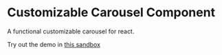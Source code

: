 # Customizable Carousel Component
A functional customizable carousel for react.

Try out the demo in [this sandbox](https://codesandbox.io/p/devbox/custom-carousel-component-demo-7pyx7f?layout=%257B%2522sidebarPanel%2522%253A%2522EXPLORER%2522%252C%2522rootPanelGroup%2522%253A%257B%2522direction%2522%253A%2522horizontal%2522%252C%2522contentType%2522%253A%2522UNKNOWN%2522%252C%2522type%2522%253A%2522PANEL_GROUP%2522%252C%2522id%2522%253A%2522ROOT_LAYOUT%2522%252C%2522panels%2522%253A%255B%257B%2522type%2522%253A%2522PANEL_GROUP%2522%252C%2522contentType%2522%253A%2522UNKNOWN%2522%252C%2522direction%2522%253A%2522vertical%2522%252C%2522id%2522%253A%2522clpf6o8l100093b6i5f2qrwur%2522%252C%2522sizes%2522%253A%255B70%252C30%255D%252C%2522panels%2522%253A%255B%257B%2522type%2522%253A%2522PANEL_GROUP%2522%252C%2522contentType%2522%253A%2522EDITOR%2522%252C%2522direction%2522%253A%2522horizontal%2522%252C%2522id%2522%253A%2522EDITOR%2522%252C%2522panels%2522%253A%255B%257B%2522type%2522%253A%2522PANEL%2522%252C%2522contentType%2522%253A%2522EDITOR%2522%252C%2522id%2522%253A%2522clpf6o8l100033b6i89wnx8xz%2522%257D%255D%257D%252C%257B%2522type%2522%253A%2522PANEL_GROUP%2522%252C%2522contentType%2522%253A%2522SHELLS%2522%252C%2522direction%2522%253A%2522horizontal%2522%252C%2522id%2522%253A%2522SHELLS%2522%252C%2522panels%2522%253A%255B%257B%2522type%2522%253A%2522PANEL%2522%252C%2522contentType%2522%253A%2522SHELLS%2522%252C%2522id%2522%253A%2522clpf6o8l100063b6imptzmz26%2522%257D%255D%252C%2522sizes%2522%253A%255B100%255D%257D%255D%257D%252C%257B%2522type%2522%253A%2522PANEL_GROUP%2522%252C%2522contentType%2522%253A%2522DEVTOOLS%2522%252C%2522direction%2522%253A%2522vertical%2522%252C%2522id%2522%253A%2522DEVTOOLS%2522%252C%2522panels%2522%253A%255B%257B%2522type%2522%253A%2522PANEL%2522%252C%2522contentType%2522%253A%2522DEVTOOLS%2522%252C%2522id%2522%253A%2522clpf6o8l100083b6ihu70gi3e%2522%257D%255D%252C%2522sizes%2522%253A%255B100%255D%257D%255D%252C%2522sizes%2522%253A%255B50%252C50%255D%257D%252C%2522tabbedPanels%2522%253A%257B%2522clpf6o8l100033b6i89wnx8xz%2522%253A%257B%2522tabs%2522%253A%255B%257B%2522id%2522%253A%2522clpf6o8l100023b6icgxjnifk%2522%252C%2522mode%2522%253A%2522permanent%2522%252C%2522type%2522%253A%2522FILE%2522%252C%2522filepath%2522%253A%2522%252Fsrc%252Findex.js%2522%252C%2522state%2522%253A%2522IDLE%2522%257D%255D%252C%2522id%2522%253A%2522clpf6o8l100033b6i89wnx8xz%2522%252C%2522activeTabId%2522%253A%2522clpf6o8l100023b6icgxjnifk%2522%257D%252C%2522clpf6o8l100083b6ihu70gi3e%2522%253A%257B%2522tabs%2522%253A%255B%257B%2522id%2522%253A%2522clpf6o8l100073b6i4spes9ye%2522%252C%2522mode%2522%253A%2522permanent%2522%252C%2522type%2522%253A%2522TASK_PORT%2522%252C%2522taskId%2522%253A%2522start%2522%252C%2522port%2522%253A3000%252C%2522path%2522%253A%2522%252F%2522%257D%255D%252C%2522id%2522%253A%2522clpf6o8l100083b6ihu70gi3e%2522%252C%2522activeTabId%2522%253A%2522clpf6o8l100073b6i4spes9ye%2522%257D%252C%2522clpf6o8l100063b6imptzmz26%2522%253A%257B%2522id%2522%253A%2522clpf6o8l100063b6imptzmz26%2522%252C%2522activeTabId%2522%253A%2522clpf6o8l100043b6iouk824h7%2522%252C%2522tabs%2522%253A%255B%257B%2522id%2522%253A%2522clpf6o8l100043b6iouk824h7%2522%252C%2522mode%2522%253A%2522permanent%2522%252C%2522type%2522%253A%2522TASK_LOG%2522%252C%2522taskId%2522%253A%2522start%2522%257D%252C%257B%2522id%2522%253A%2522clpf6o8l100053b6i53djwkns%2522%252C%2522mode%2522%253A%2522permanent%2522%252C%2522type%2522%253A%2522TASK_LOG%2522%252C%2522taskId%2522%253A%2522build%2522%257D%252C%257B%2522id%2522%253A%2522clpf6ow9m008l3b6id9f3vs6t%2522%252C%2522mode%2522%253A%2522permanent%2522%252C%2522type%2522%253A%2522TERMINAL%2522%252C%2522shellId%2522%253A%2522clpf6owe90031ehhf31j97d7q%2522%257D%255D%257D%257D%252C%2522showDevtools%2522%253Atrue%252C%2522showShells%2522%253Atrue%252C%2522showSidebar%2522%253Atrue%252C%2522sidebarPanelSize%2522%253A15%257D)
